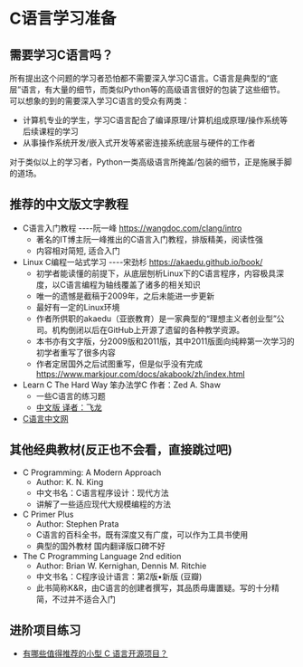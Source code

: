 # C语言学习准备

## 需要学习C语言吗？

所有提出这个问题的学习者恐怕都不需要深入学习C语言。C语言是典型的“底层”语言，有大量的细节，而类似Python等的高级语言很好的包装了这些细节。
可以想象的到的需要深入学习C语言的受众有两类：

- 计算机专业的学生，学习C语言配合了编译原理/计算机组成原理/操作系统等后续课程的学习
- 从事操作系统开发/嵌入式开发等紧密连接系统底层与硬件的工作者

对于类似以上的学习者，Python一类高级语言所掩盖/包装的细节，正是施展手脚的道场。

## 推荐的中文版文字教程

- C语言入门教程 ----阮一峰 <https://wangdoc.com/clang/intro>
  - 著名的IT博主阮一峰推出的C语言入门教程，排版精美，阅读性强
  - 内容相对简短, 适合入门
- Linux C编程一站式学习 ----宋劲杉 <https://akaedu.github.io/book/>
  - 初学者能读懂的前提下，从底层刨析Linux下的C语言程序，内容极具深度，以C语言编程为轴线覆盖了诸多的相关知识
  - 唯一的遗憾是截稿于2009年，之后未能进一步更新
  - 最好有一定的Linux环境
  - 作者所供职的akaedu（亚嵌教育）是一家典型的“理想主义者创业型”公司。机构倒闭以后在GitHub上开源了遗留的各种教学资源。
  - 本书亦有文字版，分2009版和2011版，其中2011版面向纯粹第一次学习的初学者重写了很多内容
  - 作者定居国外之后试图重写，但是似乎没有完成 <https://www.markjour.com/docs/akabook/zh/index.html>
- Learn C The Hard Way 笨办法学C 作者：Zed A. Shaw
  - 一些C语言的练习题
  - [中文版 译者：飞龙](https://github.com/wizardforcel/lcthw-zh/blob/master/SUMMARY.md)
- [C语言中文网](https://c.biancheng.net/c/10/)

## 其他经典教材(反正也不会看，直接跳过吧)

- C Programming: A Modern Approach
  - Author: K. N. King
  - 中文书名：C语言程序设计：现代方法
  - 讲解了一些适应现代大规模编程的方法
- C Primer Plus
  - Author: Stephen Prata
  - C语言的百科全书，既有深度又有广度，可以作为工具书使用
  - 典型的国外教材 国内翻译版口碑不好
- The C Programming Language 2nd edition
  - Author: Brian W. Kernighan, Dennis M. Ritchie
  - 中文书名：C程序设计语言：第2版•新版 (豆瓣)
  - 此书简称K&R，由C语言的创建者撰写，其品质毋庸置疑。写的十分精简，不过并不适合入门

## 进阶项目练习

- [有哪些值得推荐的小型 C 语言开源项目？](https://www.zhihu.com/question/20792016)
